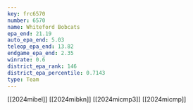 ```yaml
---
key: frc6570
number: 6570
name: Whiteford Bobcats
epa_end: 21.19
auto_epa_end: 5.03
teleop_epa_end: 13.82
endgame_epa_end: 2.35
winrate: 0.6
district_epa_rank: 146
district_epa_percentile: 0.7143
type: Team
---
```

[[2024mibel]]
[[2024mibkn]]
[[2024micmp3]]
[[2024micmp]]
